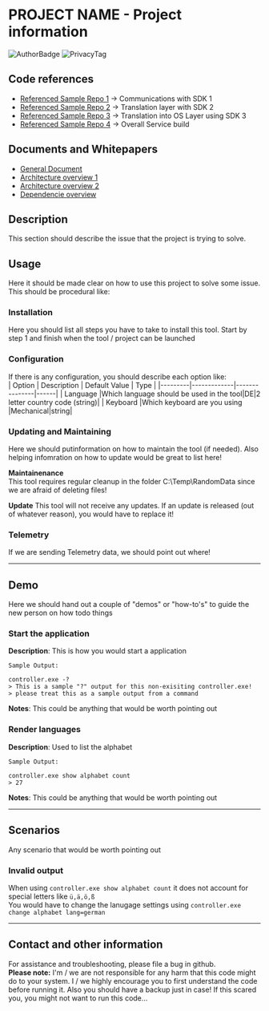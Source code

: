 # PROJECT NAME - Project information
![AuthorBadge][badge-author]
![PrivacyTag][badge-privacy-general]

## Code references
* [Referenced Sample Repo 1](https://github.com) -> Communications with SDK 1
* [Referenced Sample Repo 2](https://github.com) -> Translation layer with SDK 2
* [Referenced Sample Repo 3](https://github.com) -> Translation into OS Layer using SDK 3
* [Referenced Sample Repo 4](https://github.com) -> Overall Service build

## Documents and Whitepapers
* [General Document](https://www.microsoft.com/en-us/microsoft-365/word)
* [Architecture overview 1](https://www.microsoft.com/en-us/microsoft-365/word)
* [Architecture overview 2](https://www.microsoft.com/en-us/microsoft-365/word)
* [Dependencie overview](https://www.microsoft.com/en-us/microsoft-365/word)

## Description
This section should describe the issue that the project is trying to solve.

## Usage
Here it should be made clear on how to use this project to solve some issue. This should be procedural like:

### Installation
Here you should list all steps you have to take to install this tool. Start by step 1 and finish when the tool / project can be launched

### Configuration
If there is any configuration, you should describe each option like:  
| Option | Description | Default Value | Type |
|---------|-------------|---------------|------|
| Language |Which language should be used in the tool|DE|2 letter country code (string)|
| Keyboard |Which keyboard are you using |Mechanical|string|

### Updating and Maintaining
Here we should putinformation on how to maintain the tool (if needed). Also helping infomration on how to update would be great to list here!

**Maintainenance**  
This tool requires regular cleanup in the folder C:\Temp\RandomData since we are afraid of deleting files!

**Update**
This tool will not receive any updates. If an update is released (out of whatever reason), you would have to replace it!

### Telemetry
If we are sending Telemetry data, we should point out where!

---
## Demo
Here we should hand out a couple of "demos" or "how-to's" to guide the new person on how todo things

### Start the application
**Description**: This is how you would start a application
```
Sample Output:

controller.exe -?
> This is a sample "?" output for this non-exisiting controller.exe!
> please treat this as a sample output from a command
```
**Notes**: This could be anything that would be worth pointing out

### Render languages 
**Description**: Used to list the alphabet
```
Sample Output:

controller.exe show alphabet count
> 27
```
**Notes**: This could be anything that would be worth pointing out

---
## Scenarios
Any scenario that would be worth pointing out

### Invalid output
When using `controller.exe show alphabet count` it does not account for special letters like `ü,ä,ö,ß`  
You would have to change the lanugage settings using `controller.exe change alphabet lang=german`

---
## Contact and other information
For assistance and troubleshooting, please file a bug in github.  
**Please note:** I'm / we are not responsible for any harm that this code might do to your system. I / we highly encourage you to first understand the code before running it. Also you should have a backup just in case! If this scared you, you might not want to run this code...

<!-- ===========[PAGE END]=========== --->
<!-- 
====
Badge Assets 
====
-->

<!-- Author Badge -->
[badge-author]: https://img.shields.io/badge/Author-YOURNAMEHERE-brightgreen?style=flat-square&logo=microsoft

<!-- OS Release Tags -->
[badge-osrelease-22h2]: https://img.shields.io/badge/OS%20Release-22H2-brightgreen?style=flat-square&logo=microsoftazure


[badge-osrelease-21h2]: https://img.shields.io/badge/OS%20Release-21H2-yellow?style=flat-square&logo=microsoftazure


[badge-osrelease-21h1]: https://img.shields.io/badge/OS%20Release-21H1-red?style=flat-square&logo=microsoftazure


<!-- Privacy Tags -->
[badge-privacy-general]: https://img.shields.io/badge/Privacy%20Tag-General-brightgreen?style=flat-square

[badge-privacy-nda]: https://img.shields.io/badge/Privacy%20Tag-NDA%20Only-yellow?style=flat-square

[badge-privacy-internal]: https://img.shields.io/badge/Privacy%20Tag-Internal%20Only-red?style=flat-square

<!-- Level Tags -->
[badge-level-100]: https://img.shields.io/badge/Level-100%20Foundational-blue?style=flat-square

[badge-level-200]: https://img.shields.io/badge/Level-200%20Specialist-orange?style=flat-square

[badge-level-300]: https://img.shields.io/badge/Level-300%20Advanced-red?style=flat-square

[badge-level-400]: https://img.shields.io/badge/Level-400%20Expert-lightgrey?style=flat-square

<!-- Technology Tags -->
[technology-powershell]: https://img.shields.io/badge/PowerShell-gray?style=flat-square&logo=PowerShell
[technology-net]: https://img.shields.io/badge/.NET-gray?style=flat-square&logo=dotnet
[technology-json]: https://img.shields.io/badge/json-gray?style=flat-square&logo=json
[technology-javascript]: https://img.shields.io/badge/Javascript-gray?style=flat-square&logo=JavaScript


<!-- 
====
Images 
====
-->
